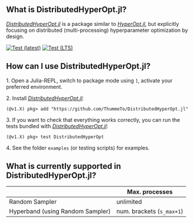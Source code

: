 ## What is DistributedHyperOpt.jl?
[*DistributedHyperOpt.jl*](https://github.com/ThummeTo/DistributedHyperOpt.jl) is a package similar to [*HyperOpt.jl*](https://github.com/baggepinnen/Hyperopt.jl), but explicitly focusing on distributed (multi-processing) hyperparameter optimization by design.

[![Test (latest)](https://github.com/ThummeTo/DistributedHyperOpt.jl/actions/workflows/TestLatest.yml/badge.svg)](https://github.com/ThummeTo/DistributedHyperOpt.jl/actions/workflows/TestLatest.yml)
[![Test (LTS)](https://github.com/ThummeTo/DistributedHyperOpt.jl/actions/workflows/TestLTS.yml/badge.svg)](https://github.com/ThummeTo/DistributedHyperOpt.jl/actions/workflows/TestLTS.yml)

## How can I use DistributedHyperOpt.jl?
1\. Open a Julia-REPL, switch to package mode using `]`, activate your preferred environment.

2\. Install [*DistributedHyperOpt.jl*](https://github.com/ThummeTo/DistributedHyperOpt.jl):
```julia-repl
(@v1.X) pkg> add "https://github.com/ThummeTo/DistributedHyperOpt.jl"
```

3\. If you want to check that everything works correctly, you can run the tests bundled with [*DistributedHyperOpt.jl*](https://github.com/ThummeTo/DistributedHyperOpt.jl):
```julia-repl
(@v1.X) pkg> test DistributedHyperOpt
```

4\. See the folder `examples` (or testing scripts) for examples.

## What is currently supported in DistributedHyperOpt.jl?

|                                   | Max. processes |
|-----------------------------------|----------------|
| Random Sampler                    | unlimited      |
| Hyperband (using Random Sampler)  | num. brackets (`s_max+1`)  |
